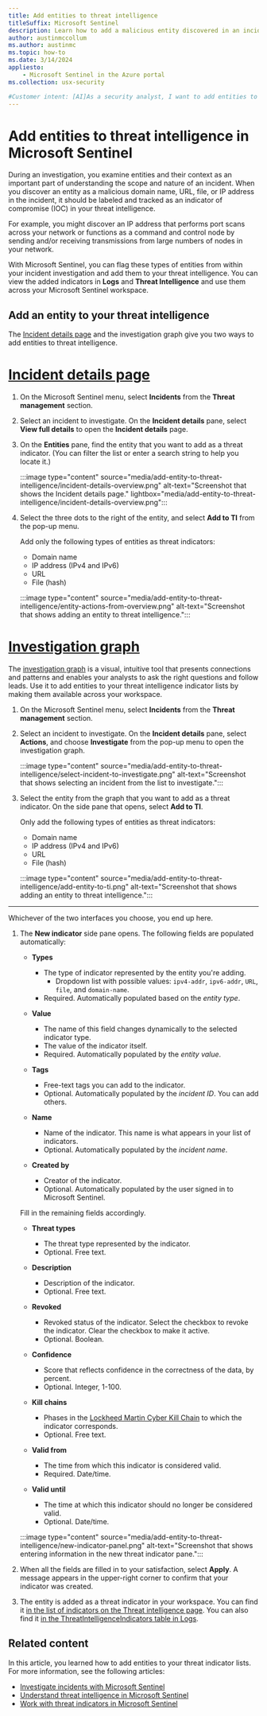 ```yaml
---
title: Add entities to threat intelligence
titleSuffix: Microsoft Sentinel
description: Learn how to add a malicious entity discovered in an incident investigation to your threat intelligence in Microsoft Sentinel.
author: austinmccollum
ms.author: austinmc
ms.topic: how-to
ms.date: 3/14/2024
appliesto: 
    - Microsoft Sentinel in the Azure portal
ms.collection: usx-security

#Customer intent: [AI]As a security analyst, I want to add entities to threat intelligence so that I can track and manage indicators of compromise effectively during incident investigations.
---
```


# Add entities to threat intelligence in Microsoft Sentinel

During an investigation, you examine entities and their context as an important part of understanding the scope and nature of an incident. When you discover an entity as a malicious domain name, URL, file, or IP address in the incident, it should be labeled and tracked as an indicator of compromise (IOC) in your threat intelligence.

For example, you might discover an IP address that performs port scans across your network or functions as a command and control node by sending and/or receiving transmissions from large numbers of nodes in your network.

With Microsoft Sentinel, you can flag these types of entities from within your incident investigation and add them to your threat intelligence. You can view the added indicators in **Logs** and **Threat Intelligence** and use them across your Microsoft Sentinel workspace.

## Add an entity to your threat intelligence

The [Incident details page](investigate-incidents.md) and the investigation graph give you two ways to add entities to threat intelligence.

# [Incident details page](#tab/incidents)

1. On the Microsoft Sentinel menu, select **Incidents** from the **Threat management** section.

1. Select an incident to investigate. On the **Incident details** pane, select **View full details** to open the **Incident details** page.

1. On the **Entities** pane, find the entity that you want to add as a threat indicator. (You can filter the list or enter a search string to help you locate it.)

    :::image type="content" source="media/add-entity-to-threat-intelligence/incident-details-overview.png" alt-text="Screenshot that shows the Incident details page." lightbox="media/add-entity-to-threat-intelligence/incident-details-overview.png":::

1. Select the three dots to the right of the entity, and select **Add to TI** from the pop-up menu.

    Add only the following types of entities as threat indicators:

    - Domain name
    - IP address (IPv4 and IPv6)
    - URL
    - File (hash)

    :::image type="content" source="media/add-entity-to-threat-intelligence/entity-actions-from-overview.png" alt-text="Screenshot that shows adding an entity to threat intelligence.":::

# [Investigation graph](#tab/cases)

The [investigation graph](investigate-cases.md) is a visual, intuitive tool that presents connections and patterns and enables your analysts to ask the right questions and follow leads. Use it to add entities to your threat intelligence indicator lists by making them available across your workspace.

1. On the Microsoft Sentinel menu, select **Incidents** from the **Threat management** section.

1. Select an incident to investigate. On the **Incident details** pane, select **Actions**, and choose **Investigate** from the pop-up menu to open the investigation graph.

    :::image type="content" source="media/add-entity-to-threat-intelligence/select-incident-to-investigate.png" alt-text="Screenshot that shows selecting an incident from the list to investigate.":::

1. Select the entity from the graph that you want to add as a threat indicator. On the side pane that opens, select **Add to TI**.

    Only add the following types of entities as threat indicators:

    - Domain name
    - IP address (IPv4 and IPv6)
    - URL
    - File (hash)

    :::image type="content" source="media/add-entity-to-threat-intelligence/add-entity-to-ti.png" alt-text="Screenshot that shows adding an entity to threat intelligence.":::

---

Whichever of the two interfaces you choose, you end up here.

1. The **New indicator** side pane opens. The following fields are populated automatically:

    - **Types**
        - The type of indicator represented by the entity you're adding.
            - Dropdown list with possible values: `ipv4-addr`, `ipv6-addr`, `URL`, `file`, and `domain-name`.
        - Required. Automatically populated based on the *entity type*.

    - **Value**
        - The name of this field changes dynamically to the selected indicator type.
        - The value of the indicator itself.
        - Required. Automatically populated by the *entity value*.

    - **Tags**
        - Free-text tags you can add to the indicator.
        - Optional. Automatically populated by the *incident ID*. You can add others.
    
    - **Name**
        - Name of the indicator. This name is what appears in your list of indicators.
        - Optional. Automatically populated by the *incident name*.
    
    - **Created by**
        - Creator of the indicator.
        - Optional. Automatically populated by the user signed in to Microsoft Sentinel.

    Fill in the remaining fields accordingly.

    - **Threat types**
        - The threat type represented by the indicator.
        - Optional. Free text.

    - **Description**
        - Description of the indicator.
        - Optional. Free text.

    - **Revoked**
        - Revoked status of the indicator. Select the checkbox to revoke the indicator. Clear the checkbox to make it active.
        - Optional. Boolean.

    - **Confidence**
        - Score that reflects confidence in the correctness of the data, by percent.
        - Optional. Integer, 1-100.

    - **Kill chains**
        - Phases in the [Lockheed Martin Cyber Kill Chain](https://www.lockheedmartin.com/en-us/capabilities/cyber/cyber-kill-chain.html#OVERVIEW) to which the indicator corresponds.
        - Optional. Free text.

    - **Valid from**
        - The time from which this indicator is considered valid.
        - Required. Date/time.

    - **Valid until**
        - The time at which this indicator should no longer be considered valid.
        - Optional. Date/time.

    :::image type="content" source="media/add-entity-to-threat-intelligence/new-indicator-panel.png" alt-text="Screenshot that shows entering information in the new threat indicator pane.":::

1. When all the fields are filled in to your satisfaction, select **Apply**. A message appears in the upper-right corner to confirm that your indicator was created.

1. The entity is added as a threat indicator in your workspace. You can find it [in the list of indicators on the Threat intelligence page](work-with-threat-indicators.md#find-and-view-your-indicators-on-the-threat-intelligence-page). You can also find it [in the ThreatIntelligenceIndicators table in Logs](work-with-threat-indicators.md#find-and-view-your-indicators-in-logs).

## Related content

In this article, you learned how to add entities to your threat indicator lists. For more information, see the following articles:

- [Investigate incidents with Microsoft Sentinel](investigate-incidents.md)
- [Understand threat intelligence in Microsoft Sentinel](understand-threat-intelligence.md)
- [Work with threat indicators in Microsoft Sentinel](work-with-threat-indicators.md)
